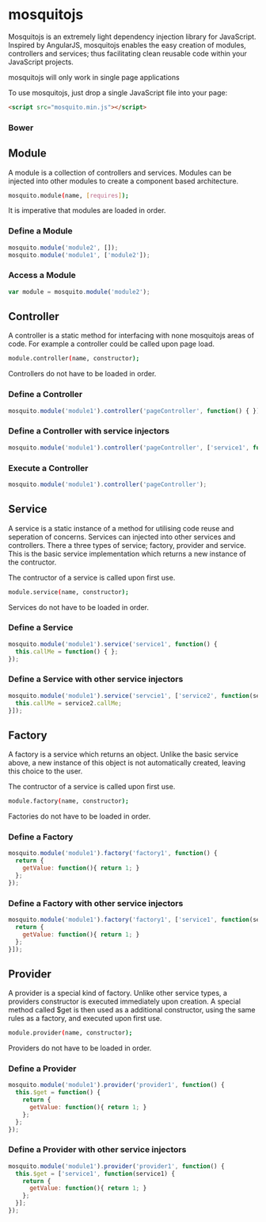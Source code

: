 # mosquitojs

Mosquitojs is an extremely light dependency injection library for JavaScript. Inspired by AngularJS, mosquitojs enables the easy creation of modules, controllers and services; thus facilitating clean reusable code within your JavaScript projects.

mosquitojs will only work in single page applications

To use mosquitojs, just drop a single JavaScript file into your page:

```html
<script src="mosquito.min.js"></script>
```
### Bower

## Module

A module is a collection of controllers and services. Modules can be injected into other modules to create a component based architecture.

```bash
mosquito.module(name, [requires]);
```

It is imperative that modules are loaded in order.

### Define a Module
```javascript
mosquito.module('module2', []);
mosquito.module('module1', ['module2']);
```
### Access a Module
```javascript
var module = mosquito.module('module2');
```

## Controller

A controller is a static method for interfacing with none mosquitojs areas of code. For example a controller could be called upon page load.

```bash
module.controller(name, constructor);
```

Controllers do not have to be loaded in order.

### Define a Controller
```javascript
mosquito.module('module1').controller('pageController', function() { });
```
### Define a Controller with service injectors
```javascript
mosquito.module('module1').controller('pageController', ['service1', function(service1) { }]);
```
### Execute a Controller
```javascript
mosquito.module('module1').controller('pageController');
```

## Service

A service is a static instance of a method for utilising code reuse and seperation of concerns. Services can injected into other services and controllers. There a three types of service; factory, provider and service. This is the basic service implementation which returns a new instance of the contructor.

The contructor of a service is called upon first use.

```bash
module.service(name, constructor);
```

Services do not have to be loaded in order.

### Define a Service
```javascript
mosquito.module('module1').service('service1', function() {
  this.callMe = function() { };
});
```
### Define a Service with other service injectors
```javascript
mosquito.module('module1').service('servcie1', ['service2', function(service2) {
  this.callMe = service2.callMe;
}]);
```

## Factory

A factory is a service which returns an object. Unlike the basic service above, a new instance of this object is not automatically created, leaving this choice to the user.

The contructor of a service is called upon first use.

```bash
module.factory(name, constructor);
```

Factories do not have to be loaded in order.

### Define a Factory
```javascript
mosquito.module('module1').factory('factory1', function() {
  return {
    getValue: function(){ return 1; }
  };
});
```
### Define a Factory with other service injectors
```javascript
mosquito.module('module1').factory('factory1', ['service1', function(service1) {
  return {
    getValue: function(){ return 1; }
  };
}]);
```

## Provider

A provider is a special kind of factory. Unlike other service types, a providers constructor is executed immediately upon creation. A special method called $get is then used as a additional constructor, using the same rules as a factory, and executed upon first use.

```bash
module.provider(name, constructor);
```

Providers do not have to be loaded in order.

### Define a Provider
```javascript
mosquito.module('module1').provider('provider1', function() {
  this.$get = function() {
    return {
      getValue: function(){ return 1; }
    };
  };
});
```
### Define a Provider with other service injectors
```javascript
mosquito.module('module1').provider('provider1', function() {
  this.$get = ['service1', function(service1) {
    return {
      getValue: function(){ return 1; }
    };
  }];
});
```
